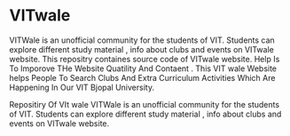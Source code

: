 # VITwale


VITWale is an unofficial community for the students of VIT. Students can explore different study material , info about clubs and events on VITwale website. This repositry containes source code of VITwale website. Help Is To Imporove THe Website Quatility And Contaent . This VIT wale Website helps People To Search Clubs And Extra Curriculum Activities Which Are Happening In Our VIT Bjopal University.

Repositiry Of VIt wale
VITWale is an unofficial community for the students of VIT. Students can explore different study material , info about clubs and events on VITwale website.

